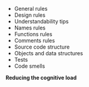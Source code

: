 * General rules
* Design rules
* Understandability tips
* Names rules
* Functions rules
* Comments rules
* Source code structure
* Objects and data structures
* Tests
* Code smells

**Reducing the cognitive load**
